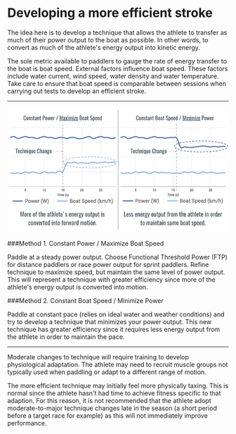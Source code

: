 # Developing a more efficient stroke

The idea here is to develop a technique that allows the athlete to transfer as much of their power output to the boat as possible. In other words, to convert as much of the athlete's energy output into kinetic energy.

The sole metric available to paddlers to gauge the rate of energy transfer to the boat is boat speed. External factors influence boat speed. These factors include water current, wind speed, water density and water temperature. Take care to ensure that boat speed is comparable between sessions when carrying out tests to develop an efficient stroke.

---

![](/assets/efficient-technique.png)


###Method 1. Constant Power / Maximize Boat Speed

Paddle at a steady power output. Choose Functional Threshold Power (FTP) for distance paddlers or race power output for sprint paddlers.
Refine technique to maximize speed, but maintain the same level of power output. This will represent a technique with greater efficiency since more of the athlete's energy output is converted into motion.

###Method 2. Constant Boat Speed / Minimize Power

Paddle at constant pace (relies on ideal water and weather conditions) and try to develop a technique that minimizes your power output. This new technique has greater efficiency since it requires less energy output from the athlete in order to maintain the pace.



---

Moderate changes to technique will require training to develop physiological adaptation. The athlete may need to recruit muscle groups not typically used when paddling or adapt to a different range of motion.

The more efficient technique may initially feel more physically taxing. This is normal since the athlete hasn't had time to achieve fitness specific to that adaption. For this reason, it is not recommended that the athlete adopt moderate-to-major technique changes late in the season (a short period before a target race for example) as this will not immediately improve performance.